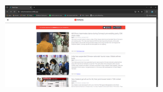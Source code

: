 ![image alt](https://github.com/AlhanMaaz17/Pro-Inshorts/blob/ddc8dcbc604186528137c477de449e1d8c97d1a2/InShorts%20Srn.png)
